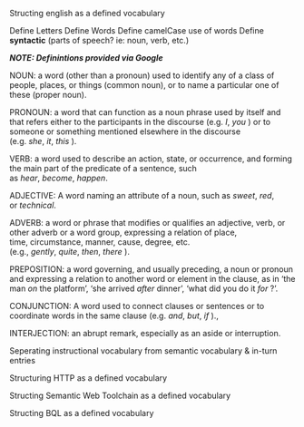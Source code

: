 
Structing english as a defined vocabulary

Define Letters
Define Words
Define camelCase use of words
Define **syntactic** (parts of speech?  ie: noun, verb, etc.)

***NOTE: Definintions provided via Google***

NOUN: a word (other than a pronoun) used to identify any of a class of people, places, or things (common noun), or to name a particular one of these (proper noun).

PRONOUN: a word that can function as a noun phrase used by itself and that refers either to the participants in the discourse (e.g. _I_, _you_ ) or to someone or something mentioned elsewhere in the discourse (e.g. _she_, _it_, _this_ ).

VERB: a word used to describe an action, state, or occurrence, and forming the main part of the predicate of a sentence, such as _hear_, _become_, _happen_.

ADJECTIVE: A word naming an attribute of a noun, such as _sweet_, _red_, or _technical_.

ADVERB: a word or phrase that modifies or qualifies an adjective, verb, or other adverb or a word group, expressing a relation of place, time, circumstance, manner, cause, degree, etc. (e.g., _gently_, _quite_, _then_, _there_ ).

PREPOSITION: a word governing, and usually preceding, a noun or pronoun and expressing a relation to another word or element in the clause, as in ‘the man _on_ the platform’, ‘she arrived _after_ dinner’, ‘what did you do it _for_ ?’.

CONJUNCTION: A word used to connect clauses or sentences or to coordinate words in the same clause (e.g. _and_, _but_, _if_ )., 

INTERJECTION: an abrupt remark, especially as an aside or interruption.



Seperating instructional vocabulary from semantic vocabulary & in-turn entries

Structuring HTTP as a defined vocabulary

Structing Semantic Web Toolchain as a defined vocabulary

Structing BQL as a defined vocabulary

